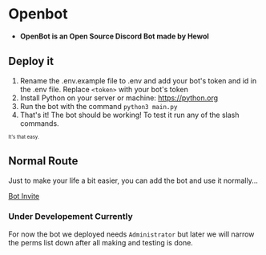 # Openbot
- **OpenBot is an Open Source Discord Bot made by Hewol**

## Deploy it
1. Rename the .env.example file to .env and add your bot's token and id in the .env file. Replace `<token>` with your bot's token
3. Install Python on your server or machine: https://python.org
4. Run the bot with the command `python3 main.py`
5. That's it! The bot should be working! To test it run any of the slash commands.

<sup><sub>It's that easy.</sub></sup>

## Normal Route
Just to make your life a bit easier, you can add the bot and use it normally...

[Bot Invite](https://discord.com/api/oauth2/authorize?client_id=1141365284968607758&permissions=8&scope=bot)

### Under Developement Currently
For now the bot we deployed needs `Administrator` but later we will narrow the perms list down after all making and testing is done.

